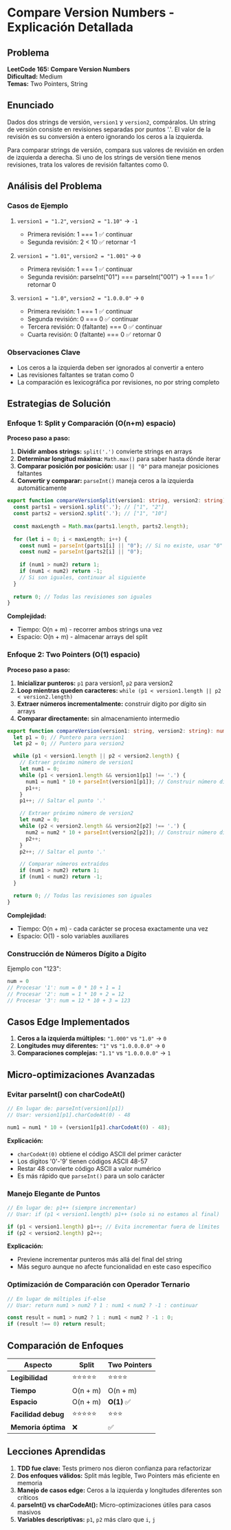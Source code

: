 # Compare Version Numbers - Explicación Detallada

## Problema

**LeetCode 165: Compare Version Numbers**  
**Dificultad:** Medium  
**Temas:** Two Pointers, String

## Enunciado

Dados dos strings de versión, `version1` y `version2`, compáralos. Un string de versión consiste en revisiones separadas por puntos '.'. El valor de la revisión es su conversión a entero ignorando los ceros a la izquierda.

Para comparar strings de versión, compara sus valores de revisión en orden de izquierda a derecha. Si uno de los strings de versión tiene menos revisiones, trata los valores de revisión faltantes como 0.

## Análisis del Problema

### Casos de Ejemplo

1. `version1 = "1.2"`, `version2 = "1.10"` → `-1`
   - Primera revisión: 1 === 1 ✅ continuar
   - Segunda revisión: 2 < 10 ✅ retornar -1

2. `version1 = "1.01"`, `version2 = "1.001"` → `0`  
   - Primera revisión: 1 === 1 ✅ continuar
   - Segunda revisión: parseInt("01") === parseInt("001") → 1 === 1 ✅ retornar 0

3. `version1 = "1.0"`, `version2 = "1.0.0.0"` → `0`
   - Primera revisión: 1 === 1 ✅ continuar  
   - Segunda revisión: 0 === 0 ✅ continuar
   - Tercera revisión: 0 (faltante) === 0 ✅ continuar
   - Cuarta revisión: 0 (faltante) === 0 ✅ retornar 0

### Observaciones Clave

- Los ceros a la izquierda deben ser ignorados al convertir a entero
- Las revisiones faltantes se tratan como 0
- La comparación es lexicográfica por revisiones, no por string completo

## Estrategias de Solución

### Enfoque 1: Split y Comparación (O(n+m) espacio)

**Proceso paso a paso:**

1. **Dividir ambos strings:** `split('.')` convierte strings en arrays
2. **Determinar longitud máxima:** `Math.max()` para saber hasta dónde iterar
3. **Comparar posición por posición:** usar `|| "0"` para manejar posiciones faltantes
4. **Convertir y comparar:** `parseInt()` maneja ceros a la izquierda automáticamente

```typescript
export function compareVersionSplit(version1: string, version2: string): number {
  const parts1 = version1.split('.'); // ["1", "2"]
  const parts2 = version2.split('.'); // ["1", "10"]
  
  const maxLength = Math.max(parts1.length, parts2.length);
  
  for (let i = 0; i < maxLength; i++) {
    const num1 = parseInt(parts1[i] || "0"); // Si no existe, usar "0"
    const num2 = parseInt(parts2[i] || "0");
    
    if (num1 > num2) return 1;
    if (num1 < num2) return -1;
    // Si son iguales, continuar al siguiente
  }
  
  return 0; // Todas las revisiones son iguales
}
```

**Complejidad:**
- Tiempo: O(n + m) - recorrer ambos strings una vez
- Espacio: O(n + m) - almacenar arrays del split

### Enfoque 2: Two Pointers (O(1) espacio)

**Proceso paso a paso:**

1. **Inicializar punteros:** `p1` para version1, `p2` para version2
2. **Loop mientras queden caracteres:** `while (p1 < version1.length || p2 < version2.length)`
3. **Extraer números incrementalmente:** construir dígito por dígito sin arrays
4. **Comparar directamente:** sin almacenamiento intermedio

```typescript
export function compareVersion(version1: string, version2: string): number {
  let p1 = 0; // Puntero para version1
  let p2 = 0; // Puntero para version2

  while (p1 < version1.length || p2 < version2.length) {
    // Extraer próximo número de version1
    let num1 = 0;
    while (p1 < version1.length && version1[p1] !== '.') {
      num1 = num1 * 10 + parseInt(version1[p1]); // Construir número dígito a dígito
      p1++;
    }
    p1++; // Saltar el punto '.'

    // Extraer próximo número de version2  
    let num2 = 0;
    while (p2 < version2.length && version2[p2] !== '.') {
      num2 = num2 * 10 + parseInt(version2[p2]); // Construir número dígito a dígito
      p2++;
    }
    p2++; // Saltar el punto '.'

    // Comparar números extraídos
    if (num1 > num2) return 1;
    if (num1 < num2) return -1;
  }

  return 0; // Todas las revisiones son iguales
}
```

**Complejidad:**
- Tiempo: O(n + m) - cada carácter se procesa exactamente una vez
- Espacio: O(1) - solo variables auxiliares

### Construcción de Números Dígito a Dígito

Ejemplo con "123":
```typescript
num = 0
// Procesar '1': num = 0 * 10 + 1 = 1
// Procesar '2': num = 1 * 10 + 2 = 12  
// Procesar '3': num = 12 * 10 + 3 = 123
```

## Casos Edge Implementados

1. **Ceros a la izquierda múltiples:** `"1.000"` vs `"1.0"` → `0`
2. **Longitudes muy diferentes:** `"1"` vs `"1.0.0.0.0"` → `0`
3. **Comparaciones complejas:** `"1.1"` vs `"1.0.0.0.0"` → `1`

## Micro-optimizaciones Avanzadas

### Evitar parseInt() con charCodeAt()

```typescript
// En lugar de: parseInt(version1[p1])
// Usar: version1[p1].charCodeAt(0) - 48

num1 = num1 * 10 + (version1[p1].charCodeAt(0) - 48);
```

**Explicación:**
- `charCodeAt(0)` obtiene el código ASCII del primer carácter
- Los dígitos '0'-'9' tienen códigos ASCII 48-57
- Restar 48 convierte código ASCII a valor numérico
- Es más rápido que `parseInt()` para un solo carácter

### Manejo Elegante de Puntos

```typescript
// En lugar de: p1++ (siempre incrementar)
// Usar: if (p1 < version1.length) p1++ (solo si no estamos al final)

if (p1 < version1.length) p1++; // Evita incrementar fuera de límites
if (p2 < version2.length) p2++;
```

**Explicación:**
- Previene incrementar punteros más allá del final del string
- Más seguro aunque no afecte funcionalidad en este caso específico

### Optimización de Comparación con Operador Ternario

```typescript
// En lugar de múltiples if-else
// Usar: return num1 > num2 ? 1 : num1 < num2 ? -1 : continuar

const result = num1 > num2 ? 1 : num1 < num2 ? -1 : 0;
if (result !== 0) return result;
```

## Comparación de Enfoques

| Aspecto | Split | Two Pointers |
|---------|-------|--------------|
| **Legibilidad** | ⭐⭐⭐⭐⭐ | ⭐⭐⭐⭐ |
| **Tiempo** | O(n + m) | O(n + m) |
| **Espacio** | O(n + m) | **O(1)** ✅ |
| **Facilidad debug** | ⭐⭐⭐⭐⭐ | ⭐⭐⭐ |
| **Memoria óptima** | ❌ | ✅ |

## Lecciones Aprendidas

1. **TDD fue clave:** Tests primero nos dieron confianza para refactorizar
2. **Dos enfoques válidos:** Split más legible, Two Pointers más eficiente en memoria
3. **Manejo de casos edge:** Ceros a la izquierda y longitudes diferentes son críticos
4. **parseInt() vs charCodeAt():** Micro-optimizaciones útiles para casos masivos
5. **Variables descriptivas:** `p1`, `p2` más claro que `i`, `j`